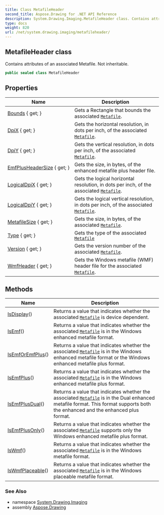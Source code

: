 ```yaml
---
title: Class MetafileHeader
second_title: Aspose.Drawing for .NET API Reference
description: System.Drawing.Imaging.MetafileHeader class. Contains attributes of an associated Metafile. Not inheritable
type: docs
weight: 820
url: /net/system.drawing.imaging/metafileheader/
---
```

## MetafileHeader class

Contains attributes of an associated Metafile. Not inheritable.

```csharp
public sealed class MetafileHeader
```

## Properties

| Name | Description |
| --- | --- |
| [Bounds](../../system.drawing.imaging/metafileheader/bounds/) { get; } | Gets a Rectangle that bounds the associated [`Metafile`](../metafile/). |
| [DpiX](../../system.drawing.imaging/metafileheader/dpix/) { get; } | Gets the horizontal resolution, in dots per inch, of the associated [`Metafile`](../metafile/). |
| [DpiY](../../system.drawing.imaging/metafileheader/dpiy/) { get; } | Gets the vertical resolution, in dots per inch, of the associated [`Metafile`](../metafile/). |
| [EmfPlusHeaderSize](../../system.drawing.imaging/metafileheader/emfplusheadersize/) { get; } | Gets the size, in bytes, of the enhanced metafile plus header file. |
| [LogicalDpiX](../../system.drawing.imaging/metafileheader/logicaldpix/) { get; } | Gets the logical horizontal resolution, in dots per inch, of the associated [`Metafile`](../metafile/). |
| [LogicalDpiY](../../system.drawing.imaging/metafileheader/logicaldpiy/) { get; } | Gets the logical vertical resolution, in dots per inch, of the associated [`Metafile`](../metafile/). |
| [MetafileSize](../../system.drawing.imaging/metafileheader/metafilesize/) { get; } | Gets the size, in bytes, of the associated [`Metafile`](../metafile/). |
| [Type](../../system.drawing.imaging/metafileheader/type/) { get; } | Gets the type of the associated [`Metafile`](../metafile/) |
| [Version](../../system.drawing.imaging/metafileheader/version/) { get; } | Gets the version number of the associated [`Metafile`](../metafile/). |
| [WmfHeader](../../system.drawing.imaging/metafileheader/wmfheader/) { get; } | Gets the Windows metafile (WMF) header file for the associated [`Metafile`](../metafile/). |

## Methods

| Name | Description |
| --- | --- |
| [IsDisplay](../../system.drawing.imaging/metafileheader/isdisplay/)() | Returns a value that indicates whether the associated [`Metafile`](../metafile/) is device dependent. |
| [IsEmf](../../system.drawing.imaging/metafileheader/isemf/)() | Returns a value that indicates whether the associated [`Metafile`](../metafile/) is in the Windows enhanced metafile format. |
| [IsEmfOrEmfPlus](../../system.drawing.imaging/metafileheader/isemforemfplus/)() | Returns a value that indicates whether the associated [`Metafile`](../metafile/) is in the Windows enhanced metafile format or the Windows enhanced metafile plus format. |
| [IsEmfPlus](../../system.drawing.imaging/metafileheader/isemfplus/)() | Returns a value that indicates whether the associated [`Metafile`](../metafile/) is in the Windows enhanced metafile plus format. |
| [IsEmfPlusDual](../../system.drawing.imaging/metafileheader/isemfplusdual/)() | Returns a value that indicates whether the associated [`Metafile`](../metafile/) is in the Dual enhanced metafile format. This format supports both the enhanced and the enhanced plus format. |
| [IsEmfPlusOnly](../../system.drawing.imaging/metafileheader/isemfplusonly/)() | Returns a value that indicates whether the associated [`Metafile`](../metafile/) supports only the Windows enhanced metafile plus format. |
| [IsWmf](../../system.drawing.imaging/metafileheader/iswmf/)() | Returns a value that indicates whether the associated [`Metafile`](../metafile/) is in the Windows metafile format. |
| [IsWmfPlaceable](../../system.drawing.imaging/metafileheader/iswmfplaceable/)() | Returns a value that indicates whether the associated [`Metafile`](../metafile/) is in the Windows placeable metafile format. |

### See Also

* namespace [System.Drawing.Imaging](../../system.drawing.imaging/)
* assembly [Aspose.Drawing](../../)


